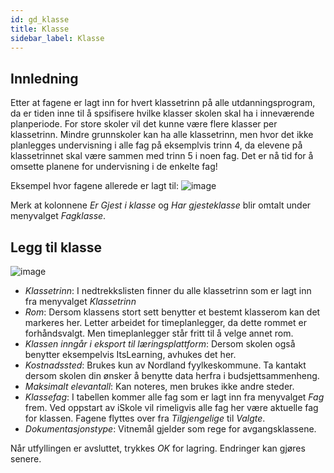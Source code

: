 ```yaml
---
id: gd_klasse
title: Klasse
sidebar_label: Klasse
---
```


## Innledning
Etter at fagene er lagt inn for hvert klassetrinn på alle utdanningsprogram, da er tiden inne til å spsifisere hvilke klasser skolen skal ha i inneværende planperiode. For store skoler vil det kunne være flere klasser per klassetrinn. Mindre grunnskoler kan ha alle klassetrinn, men hvor det ikke planlegges undervisning i alle fag på eksemplvis trinn 4, da elevene på klassetrinnet skal være sammen med trinn 5 i noen fag. Det er nå tid for å omsette planene for undervisning i de enkelte fag!

Eksempel hvor fagene allerede er lagt til:
![image](https://user-images.githubusercontent.com/80097133/120977450-a34f9400-c773-11eb-854c-e8e151744a40.png)

Merk at kolonnene _Er Gjest i klasse_ og _Har gjesteklasse_ blir omtalt under menyvalget _Fagklasse_.

## Legg til klasse

![image](https://user-images.githubusercontent.com/80097133/120978053-5ae4a600-c774-11eb-9014-eacd0c1493cd.png)

- _Klassetrinn_: I nedtrekkslisten finner du alle klassetrinn som er lagt inn fra menyvalget _Klassetrinn_
- _Rom_: Dersom klassens stort sett benytter et bestemt klasserom kan det markeres her. Letter arbeidet for timeplanlegger, da dette rommet er forhåndsvalgt. Men timeplanlegger står fritt til å velge annet rom.
- _Klassen inngår i eksport til læringsplattform_: Dersom skolen også benytter eksempelvis ItsLearning, avhukes det her.
- _Kostnadssted_: Brukes kun av Nordland fyylkeskommune. Ta kantakt dersom skolen din ønsker å benytte data herfra i budsjettsammenheng.
- _Maksimalt elevantall_: Kan noteres, men brukes ikke andre steder.
- _Klassefag_: I tabellen kommer alle fag som er lagt inn fra menyvalget _Fag_ frem. Ved oppstart av iSkole vil rimeligvis alle fag her være aktuelle fag for klassen. Fagene flyttes over fra _Tilgjengelige_ til _Valgte_.
- _Dokumentasjonstype_: Vitnemål gjelder som rege for avgangsklassene.

Når utfyllingen er avsluttet, trykkes _OK_ for lagring. Endringer kan gjøres senere. 
